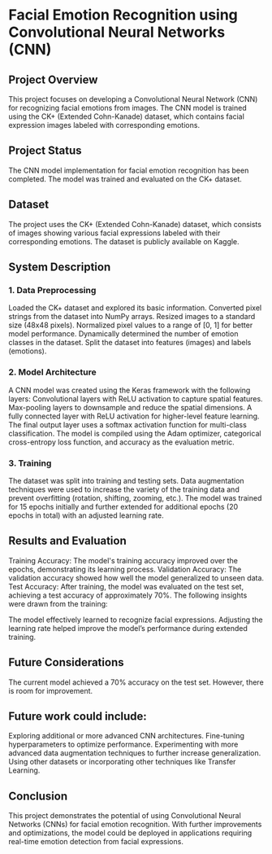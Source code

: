 # Facial Emotion Recognition using Convolutional Neural Networks (CNN)
## Project Overview
This project focuses on developing a Convolutional Neural Network (CNN) for recognizing facial emotions from images. The CNN model is trained using the CK+ (Extended Cohn-Kanade) dataset, which contains facial expression images labeled with corresponding emotions.

## Project Status
The CNN model implementation for facial emotion recognition has been completed.
The model was trained and evaluated on the CK+ dataset.

## Dataset
The project uses the CK+ (Extended Cohn-Kanade) dataset, which consists of images showing various facial expressions labeled with their corresponding emotions. The dataset is publicly available on Kaggle.

## System Description

### 1. Data Preprocessing
Loaded the CK+ dataset and explored its basic information.
Converted pixel strings from the dataset into NumPy arrays.
Resized images to a standard size (48x48 pixels).
Normalized pixel values to a range of [0, 1] for better model performance.
Dynamically determined the number of emotion classes in the dataset.
Split the dataset into features (images) and labels (emotions).

### 2. Model Architecture
A CNN model was created using the Keras framework with the following layers:
Convolutional layers with ReLU activation to capture spatial features.
Max-pooling layers to downsample and reduce the spatial dimensions.
A fully connected layer with ReLU activation for higher-level feature learning.
The final output layer uses a softmax activation function for multi-class classification.
The model is compiled using the Adam optimizer, categorical cross-entropy loss function, and accuracy as the evaluation metric.

### 3. Training
The dataset was split into training and testing sets.
Data augmentation techniques were used to increase the variety of the training data and prevent overfitting (rotation, shifting, zooming, etc.).
The model was trained for 15 epochs initially and further extended for additional epochs (20 epochs in total) with an adjusted learning rate.

## Results and Evaluation
Training Accuracy: The model's training accuracy improved over the epochs, demonstrating its learning process.
Validation Accuracy: The validation accuracy showed how well the model generalized to unseen data.
Test Accuracy: After training, the model was evaluated on the test set, achieving a test accuracy of approximately 70%.
The following insights were drawn from the training:

The model effectively learned to recognize facial expressions.
Adjusting the learning rate helped improve the model’s performance during extended training.

## Future Considerations
The current model achieved a 70% accuracy on the test set. However, there is room for improvement.

## Future work could include:
Exploring additional or more advanced CNN architectures.
Fine-tuning hyperparameters to optimize performance.
Experimenting with more advanced data augmentation techniques to further increase generalization.
Using other datasets or incorporating other techniques like Transfer Learning.

## Conclusion
This project demonstrates the potential of using Convolutional Neural Networks (CNNs) for facial emotion recognition. With further improvements and optimizations, the model could be deployed in applications requiring real-time emotion detection from facial expressions.
